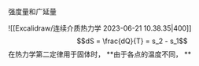 强度量和广延量

![[Excalidraw/连续介质热力学 2023-06-21 10.38.35|400]]
$$dS = \frac{dQ}{T} = s_2 - s_1$$
在热力学第二定律用于固体时， **由于各点的温度不同， **


